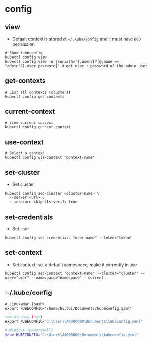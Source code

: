 # config

## view

- Default context is stored at `~/.kube/config` and it must have `600` permission

```shell
# Show kubeconfig
kubectl config view
kubectl config view -o jsonpath='{.users[?(@.name == "admin")].user.password}' # get user + password of the admin user
```

## get-contexts

```shell
# List all contexts (clusters)
kubectl config get-contexts
```

## current-context

```shell
# View current context
kubectl config current-context
```

## use-context

```shell
# Select a context
kubectl config use-context "context-name"
```

## set-cluster

- Set cluster

```shell
kubectl config set-cluster <cluster-name> \
  --server <url> \
  --insecure-skip-tls-verify true
```

## set-credentials

- Set user

```shell
kubectl config set-credentials "user-name" --token="token"
```

## set-context

- Set context, set a default namespace, make it currently in use

```shell
kubectl config set-context "context-name" --cluster="cluster" --user="user" --namespace="namespace" --current
```

## ~/.kube/config

```shell
# Linux/Mac (bash)
export KUBECONFIG="/home/hvitoi/Documents/kubeconfig.yaml"
```

```cmd
rem Windows (cmd)
export KUBECONFIG="C:\Users\A0000000\Documents\kubeconfig.yaml"
```

```powershell
# Windows (powershell)
$env:KUBECONFIG="C:\Users\A0000000\Documents\kubeconfig.yaml"
```
